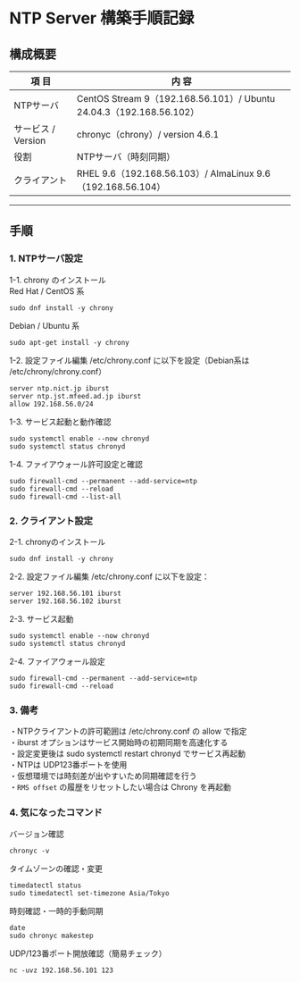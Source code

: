 # NTP Server 構築手順記録

## 構成概要
| 項 目 | 内 容 |
|------|------|
| NTPサーバ | CentOS Stream 9（192.168.56.101）/ Ubuntu 24.04.3（192.168.56.102）|
| サービス / Version | chronyc（chrony）/ version 4.6.1 |
| 役割 | NTPサーバ（時刻同期）|
| クライアント | RHEL 9.6（192.168.56.103）/ AlmaLinux 9.6（192.168.56.104）|
---

## 手順
### 1. NTPサーバ設定
1-1. chrony のインストール  
Red Hat / CentOS 系
```
sudo dnf install -y chrony
```
Debian / Ubuntu 系
```
sudo apt-get install -y chrony
```
1-2. 設定ファイル編集
/etc/chrony.conf に以下を設定（Debian系は /etc/chrony/chrony.conf）
```
server ntp.nict.jp iburst
server ntp.jst.mfeed.ad.jp iburst
allow 192.168.56.0/24
``` 
1-3. サービス起動と動作確認
```
sudo systemctl enable --now chronyd
sudo systemctl status chronyd
```
1-4. ファイアウォール許可設定と確認
```
sudo firewall-cmd --permanent --add-service=ntp
sudo firewall-cmd --reload
sudo firewall-cmd --list-all
```
### 2. クライアント設定
2-1. chronyのインストール
```
sudo dnf install -y chrony
```
2-2. 設定ファイル編集
/etc/chrony.conf に以下を設定：
```
server 192.168.56.101 iburst
server 192.168.56.102 iburst
```
2-3. サービス起動
```
sudo systemctl enable --now chronyd
sudo systemctl status chronyd
```
2-4. ファイアウォール設定
```
sudo firewall-cmd --permanent --add-service=ntp
sudo firewall-cmd --reload
```
### 3. 備考
・NTPクライアントの許可範囲は /etc/chrony.conf の allow で指定  
・iburst オプションはサービス開始時の初期同期を高速化する  
・設定変更後は sudo systemctl restart chronyd でサービス再起動  
・NTPは UDP123番ポートを使用  
・仮想環境では時刻差が出やすいため同期確認を行う  
・`RMS offset` の履歴をリセットしたい場合は Chrony を再起動  

### 4. 気になったコマンド
バージョン確認
```
chronyc -v
```
タイムゾーンの確認・変更
```
timedatectl status
sudo timedatectl set-timezone Asia/Tokyo
```
時刻確認・一時的手動同期
```
date
sudo chronyc makestep
```
UDP/123番ポート開放確認（簡易チェック）
```
nc -uvz 192.168.56.101 123
```
